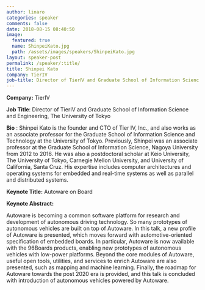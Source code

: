 ```yaml
---
author: linaro
categories: speaker
comments: false
date: 2018-08-15 08:40:50
image:
  featured: true
  name: ShinpeiKato.jpg
  path: /assets/images/speakers/ShinpeiKato.jpg
layout: speaker-post
permalink: /speaker/:title/
title: Shinpei Kato
company: TierIV
job-title: Director of TierⅣ and Graduate School of Information Science and Engineering, The University of Tokyo
---
```

**Company:** TierIV

**Job Title**: Director of TierⅣ and Graduate School of Information Science and Engineering, The University of Tokyo

**Bio** :
Shinpei Kato is the founder and CTO of Tier IV, Inc., and also works as an
associate professor for the Graduate School of Information Science and
Technology at the University of Tokyo. Previously, Shinpei was an
associate professor at the Graduate School of Information Science,
Nagoya University from 2012 to 2016. He was also a postdoctoral scholar at Keio University, The University of Tokyo, Carnegie Mellon University, and University of California, Santa Cruz. His expertise includes computer architectures and operating systems for embedded and real-time systems as well as parallel and distributed systems.


**Keynote Title:** Autoware on Board

**Keynote Abstract:** 

Autoware is becoming a common software platform for research and development of autonomous driving technology. So many prototypes of autonomous vehicles are built on top of Autoware. In this talk, a new profile of Autoware is presented, which moves forward with automotive-oriented specification of embedded boards. In particular, Autoware is now available with the 96Boards products, enabling new prototypes of autonomous vehicles with low-power platforms. Beyond the core modules of Autoware, useful open tools, utilities, and services to enrich Autoware are also presented, such as mapping and machine learning. Finally, the roadmap for Autoware towards the post 2020 era is provided, and this talk is concluded with introduction of autonomous vehicles powered by Autoware.